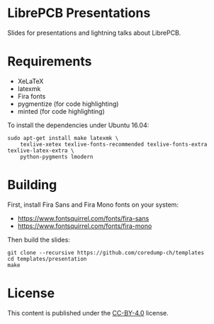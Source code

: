# LibrePCB Presentations

Slides for presentations and lightning talks about LibrePCB.

# Requirements

- XeLaTeX
- latexmk
- Fira fonts
- pygmentize (for code highlighting)
- minted (for code highlighting)

To install the dependencies under Ubuntu 16.04:

    sudo apt-get install make latexmk \
        texlive-xetex texlive-fonts-recommended texlive-fonts-extra texlive-latex-extra \
        python-pygments lmodern

# Building

First, install Fira Sans and Fira Mono fonts on your system:

- https://www.fontsquirrel.com/fonts/fira-sans
- https://www.fontsquirrel.com/fonts/fira-mono

Then build the slides:

    git clone --recursive https://github.com/coredump-ch/templates
    cd templates/presentation
    make

# License

This content is published under the [CC-BY-4.0](LICENSE.txt) license.

